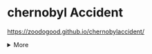 # chernobyl Accident
https://zoodogood.github.io/chernobylaccident/

<details>
<summary>More</summary>

First project using only HTML & CSS without JavaScript.  
-- Created as school project 26.04.2020

</details>
